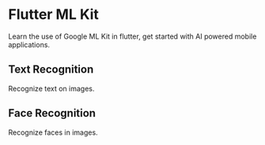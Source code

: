 # Flutter ML Kit
Learn the use of Google ML Kit in flutter, get started with AI powered mobile applications.


## Text Recognition
Recognize text on images.


## Face Recognition
Recognize faces in images.
